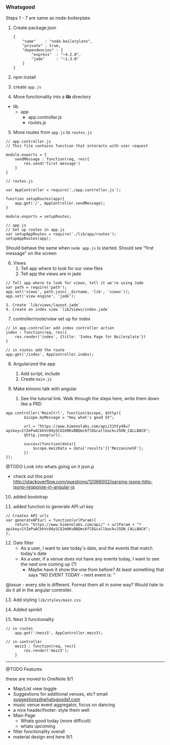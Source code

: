 ### Whatsgood 

Steps 1 - 7 are same as node-boilerplate. 

1. Create package.json 
	
	```
	{
	    "name"    : "node-boilerplate",
	    "private" : true,
	    "dependencies" : {
	        "express"  : "~4.2.0",
	        "jade"     : "~1.3.0"
	    }
	}
	```
2. npm install 

3. create `app.js`

4. Move functionality into a **lib** directory 

* lib
	* app
		* app.controller.js
		* routes.js

5. Move routes from `app.js` to `routes.js`

```
// app.controller.js
// This file contains function that interacts with user request

module.exports = {
	sendMessage : function(req, res){
		res.send('first message')
	}
}

// routes.js

var AppController = require('./app.controller.js');

function setupRoutes(app){
	app.get('/', AppController.sendMessage);
}

module.exports = setupRoutes;

// app.js
// Set up routes in app.js
var setupAppRoutes = require('./lib/app/routes');
setupAppRoutes(app);

```

Should behave the same when `node app.js` is started. Should see "first message" on the screen

6. Views
	1. Tell app where to look for our view files 
	2. Tell app the views are in jade

```
// Tell app where to look for views, tell it we're using Jade
var path = require('path');
app.set('views', path.join(__dirname, 'lib', 'views'));
app.set('view engine', 'jade');
```

	3. Create `lib/views/layout.jade`
	4. Create an index view `lib/views/index.jade`

7. controller/route/view set up for index

```
// in app.controller add index controller action
index : function(req, res){
	res.render('index', {title: 'Index Page for Boilerplate'})
}

// in routes add the route
app.get('/index', AppController.index);

```

8. Angularized the app 
	1. Add script, include
	2. Create `main.js`

9. Make kimono talk with angular
	1. See the tutorial link. Walk through the steps here, write them down like a PRD

```
app.controller('MainCtrl', function($scope, $http){
		$scope.myMessage = "Hey what's good SF";

		url = "https://www.kimonolabs.com/api/21hty48u?apikey=1YZePuACbhVc04ySCO2m9KvBBQmc6flD&callback=JSON_CALLBACK";
 		$http.jsonp(url).

 		success(function(data){
 			$scope.mezzData = data['results']['MezzanineSF'];
 		})
});
```

@TODO Look into whats going on it json.p
* check out this post http://stackoverflow.com/questions/12066002/parsing-jsonp-http-jsonp-response-in-angular-js

10. added bootstrap 

11. added function to generate API url key
```
// Creates API urls
var generateAPIurl = function(urlParam){
	return "https://www.kimonolabs.com/api/" + urlParam + "?apikey=1YZePuACbhVc04ySCO2m9KvBBQmc6flD&callback=JSON_CALLBACK";
};
```

12. Date filter
	* As a user, I want to see today's date, and the events that match today's date
	* As a user, if a venue does not have any events today, I want to see the next one coming up (?)
		* Maybe have it show the one from before? At least something that says "NO EVENT TODAY - next event is: "


@issue - every site is different. Format them all in some way? Would hate to do it all in the angular controller.


13. Add styling 
`lib/styles/main.css`

14. Added spinkit 

15. Next 3 functionality 

```
// in routes
	app.get('/mezz3', AppController.mezz3);

// in controller
	mezz3 : function(req, res){
		res.render('mezz3');
	}

```
____________


@TODO Features

these are moved to OneNote 9/1
* Map/List view toggle
* Suggestions for additional venues, etc? email suggestions@whatsgoodsf.com
* music venue event aggregator, focus on dancing 
* a nice header/footer: style them well
* Main Page
	* Whats good today (more difficult)
	* whats upcoming 
* filter functionality overall
* material design
end here 9/1 
